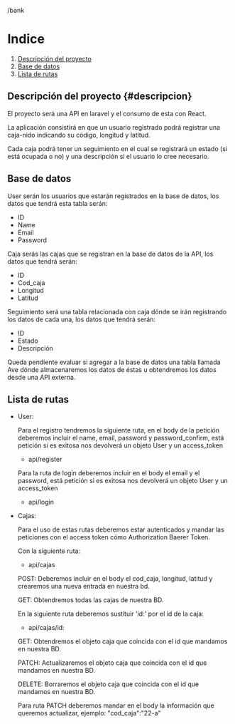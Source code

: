 /bank

# Indice

1. [Descripción del proyecto](#descripcion)
2. [Base de datos]()
3. [Lista de rutas]()

## Descripción del proyecto {#descripcion}

El proyecto será una API en laravel y el consumo de esta con React.

La aplicación consistirá en que un usuario registrado podrá registrar una caja-nido indicando su código, longitud y latitud.

Cada caja podrá tener un seguimiento en el cual se registrará un estado (si está ocupada o no) y una descripción si el usuario lo cree necesario.

## Base de datos

User serán los usuarios que estarán registrados en la base de datos, los datos que tendrá esta tabla serán:

- ID
- Name
- Email
- Password

Caja serás las cajas que se registran en la base de datos de la API, los datos que tendrá serán:

- ID
- Cod_caja
- Longitud
- Latitud

Seguimiento será una tabla relacionada con caja dónde se irán registrando los datos de cada una, los datos que tendrá serán:

- ID
- Estado
- Descripción

Queda pendiente evaluar si agregar a la base de datos una tabla llamada Ave dónde almacenaremos los datos de éstas u obtendremos los datos desde una API externa.

## Lista de rutas

- User:

    Para el registro tendremos la siguiente ruta, en el body de la petición deberemos incluir el name, email, password y password_confirm, está petición si es exitosa nos devolverá un objeto User y un access_token

    - api/register

    Para la ruta de login deberemos incluir en el body el email y el password, está petición si es exitosa nos devolverá un objeto User y un access_token

    - api/login
- Cajas:

    Para el uso de estas rutas deberemos estar autenticados y mandar las peticiones con el access token cómo Authorization Baerer Token.

    Con la siguiente ruta:

    - api/cajas

    POST: Deberemos incluir en el body el cod_caja, longitud, latitud y crearemos una nueva entrada en nuestra bd.

    GET: Obtendremos todas las cajas de nuestra BD.

    En la siguiente ruta deberemos sustituir 'id:' por el id de la caja:

    - api/cajas/id:

    GET: Obtendremos el objeto caja que coincida con el id que mandamos en nuestra BD.

    PATCH: Actualizaremos el objeto caja que coincida con el id que mandamos en nuestra BD.

    DELETE: Borraremos el objeto caja que coincida con el id que mandamos en nuestra BD.

    Para ruta PATCH deberemos mandar en el body la información que queremos actualizar, ejemplo: "cod_caja":"22-a"